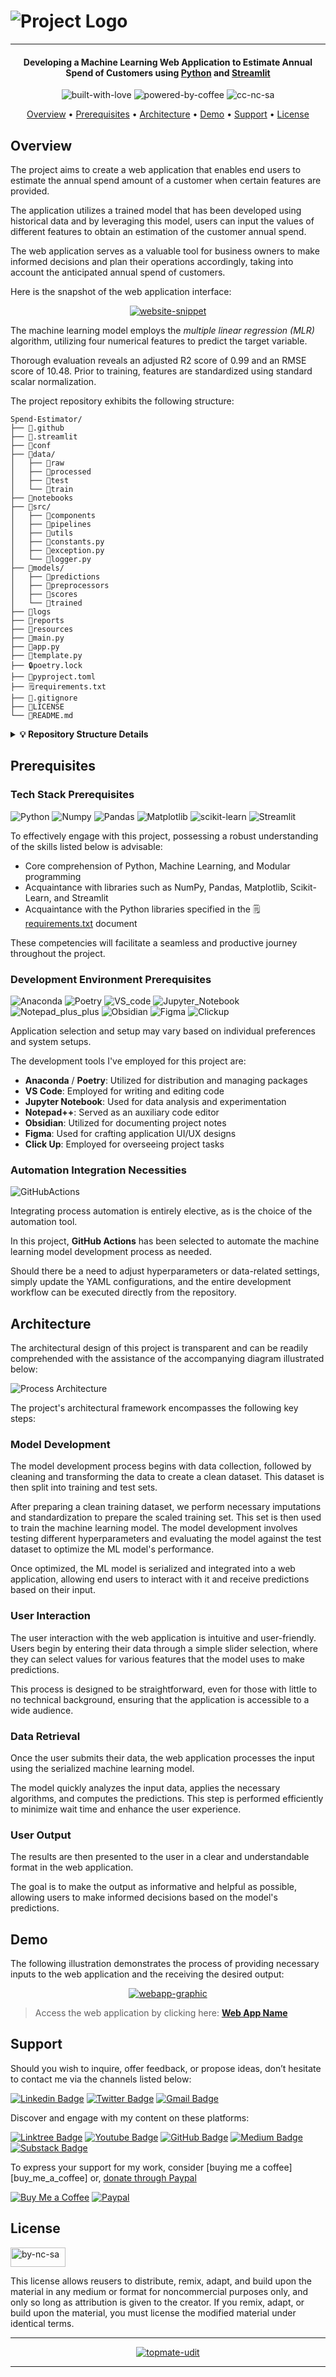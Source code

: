 
# ![Project Logo][project_logo]

---

<h4 align="center"> Developing a Machine Learning Web Application to Estimate Annual Spend of Customers using <a href="https://www.python.org/" target="_blank">Python</a> and <a href="https://streamlit.io/" target="_blank">Streamlit</a></h4>

<p align='center'>
<img src="https://forthebadge.com/images/badges/built-with-love.svg" alt="built-with-love" border="0">
<img src="https://forthebadge.com/images/badges/powered-by-coffee.svg" alt="powered-by-coffee" border="0">
<img src="https://forthebadge.com/images/badges/cc-nc-sa.svg" alt="cc-nc-sa" border="0">
</p>


<p align="center">
  <a href="#overview">Overview</a> •
  <a href="#prerequisites">Prerequisites</a> •
  <a href="#architecture">Architecture</a> •
  <a href="#demo">Demo</a> •
  <a href="#support">Support</a> •
  <a href="#license">License</a>
</p>


## Overview

The project aims to create a web application that enables end users to estimate the annual spend amount of a customer when certain features are provided.

The application utilizes a trained model that has been developed using historical data and by leveraging this model, users can input the values of different features to obtain an estimation of the customer annual spend.

The web application serves as a valuable tool for business owners to make informed decisions and plan their operations accordingly, taking into account the anticipated annual spend of customers.

Here is the snapshot of the web application interface:

<p align='center'>
  <a href="">
    <img src="./resources/readme_images/app_interface.png" alt="website-snippet" style="0">
  </a>
</p>

The machine learning model employs the *multiple linear regression (MLR)* algorithm, utilizing four numerical features to predict the target variable.

Thorough evaluation reveals an adjusted R2 score of $0.99$ and an RMSE score of $10.48$. Prior to training, features are standardized using standard scalar normalization.

The project repository exhibits the following structure:

```
Spend-Estimator/
├── 📁.github
├── 📁.streamlit
├── 📁conf
├── 📁data/
│   ├── 📁raw
│   ├── 📁processed
│   ├── 📁test
│   └── 📁train 
├── 📁notebooks
├── 📁src/
│   ├── 📁components
│   ├── 📁pipelines
│   ├── 📁utils
│   ├── 🐍constants.py
│   ├── 🐍exception.py
│   └── 🐍logger.py
├── 📁models/
│   ├── 📁predictions
│   ├── 📁preprocessors
│   ├── 📁scores
│   └── 📁trained
├── 📁logs
├── 📁reports
├── 📁resources
├── 🐍main.py
├── 🐍app.py
├── 🐍template.py
├── 🔒poetry.lock
├── 📇pyproject.toml
├── 🗒️requirements.txt
├── 📜.gitignore
├── 🔑LICENSE
└── 📝README.md
```
<details>
<summary>
   <strong>💡 Repository Structure Details</strong>
</summary>
<br>

To help you navigate through the project, here’s a concise guide to the repository’s structure, detailing what each directory contains and its purpose within the project:

- **`📁.github`** - Contains GitHub-related configuration files like workflows for CI/CD.
- **`📁.streamlit`** - Holds Streamlit-specific configuration files for web app settings.
- **`📁conf`** - Configuration files and schema for the project.
- **`📁data/`**
  - **`📁raw`** - Original, unmodified data files.
  - **`📁processed`** - Data that has been cleaned and transformed for analysis.
  - **`📁test`** - Data sets used for testing the model's performance.
  - **`📁train`** - Data sets used for training the machine learning models.
- **`📁notebooks`** - Jupyter notebooks for exploratory data analysis and model experimentation.
- **`📁src/`**
  - **`📁components`** - Modular components used across the project.
  - **`📁pipelines`** - Data processing and machine learning pipelines.
  - **`📁utils`** - Utility scripts for common tasks throughout the project.
  - **`🐍constants.py`** - Central file for constants used in the project.
  - **`🐍exception.py`** - Custom exception classes for error handling.
  - **`🐍logger.py`** - Logging configuration and setup.
- **`📁models/`**
  - **`📁predictions`** - Output predictions from the model.
  - **`📁preprocessors`** - Scripts for data preprocessing steps.
  - **`📁scores`** - Model evaluation metrics and scoring information.
  - **`📁trained`** - Serialized versions of trained models.
- **`📁logs`** - Contains auto-generated logs for event and error tracking, not included in Git.
- **`📁reports`** - Generated analysis reports and insights.
- **`📁resources`** - Additional resources like images or documents used in the project
- **`🐍main.py`** - This is the primary script that orchestrates the project's workflow. It executes the project's pipeline scripts in sequence
- **`🐍app.py`** - The Streamlit web application entry point.
- **`🐍template.py`** - Template script for standardizing code structure.
- **`🔒poetry.lock`** - Lock file for Poetry to ensure reproducible builds.
- **`📇pyproject.toml`** - Poetry configuration file for package management.
- **`🗒️requirements.txt`** - List of Python package requirements.
- **`📜.gitignore`** - Specifies intentionally untracked files to ignore.
- **`🔑LICENSE`** - The license file for the project.
- **`📝README.md`** - The introductory documentation for the project.

</details>

## Prerequisites

### Tech Stack Prerequisites
![Python] ![Numpy] ![Pandas] ![Matplotlib] ![scikit-learn] ![Streamlit]

To effectively engage with this project, possessing a robust understanding of the skills listed below is advisable:

- Core comprehension of Python, Machine Learning, and Modular programming
- Acquaintance with libraries such as NumPy, Pandas, Matplotlib, Scikit-Learn, and Streamlit
- Acquaintance with the Python libraries specified in the 🗒️[requirements.txt][requirements] document

These competencies will facilitate a seamless and productive journey throughout the project.

### Development Environment Prerequisites
![Anaconda] ![Poetry] ![VS_code] ![Jupyter_Notebook] ![Notepad_plus_plus] ![Obsidian] ![Figma] ![Clickup]

Application selection and setup may vary based on individual preferences and system setups.

The development tools I've employed for this project are:
- **Anaconda** / **Poetry**: Utilized for distribution and managing packages
- **VS Code**: Employed for writing and editing code
- **Jupyter Notebook**: Used for data analysis and experimentation
- **Notepad++**: Served as an auxiliary code editor
- **Obsidian**: Utilized for documenting project notes
- **Figma**: Used for crafting application UI/UX designs
- **Click Up**: Employed for overseeing project tasks

### Automation Integration Necessities
![GitHubActions]

Integrating process automation is entirely elective, as is the choice of the automation tool.

In this project, **GitHub Actions** has been selected to automate the machine learning model development process as needed.

Should there be a need to adjust hyperparameters or data-related settings, simply update the YAML configurations, and the entire development workflow can be executed directly from the repository.


## Architecture

The architectural design of this project is transparent and can be readily comprehended with the assistance of the accompanying diagram illustrated below:

![Process Architecture][process_workflow]

The project's architectural framework encompasses the following key steps:

### Model Development
The model development process begins with data collection, followed by cleaning and transforming the data to create a clean dataset. This dataset is then split into training and test sets.

After preparing a clean training dataset, we perform necessary imputations and standardization to prepare the scaled training set. This set is then used to train the machine learning model. The model development involves testing different hyperparameters and evaluating the model against the test dataset to optimize the ML model's performance.

Once optimized, the ML model is serialized and integrated into a web application, allowing end users to interact with it and receive predictions based on their input.


### User Interaction

The user interaction with the web application is intuitive and user-friendly. Users begin by entering their data through a simple slider selection, where they can select values for various features that the model uses to make predictions.

This process is designed to be straightforward, even for those with little to no technical background, ensuring that the application is accessible to a wide audience.

### Data Retrieval

Once the user submits their data, the web application processes the input using the serialized machine learning model. 

The model quickly analyzes the input data, applies the necessary algorithms, and computes the predictions. This step is performed efficiently to minimize wait time and enhance the user experience.

### User Output

The results are then presented to the user in a clear and understandable format in the web application.

The goal is to make the output as informative and helpful as possible, allowing users to make informed decisions based on the model's predictions.

## Demo

The following illustration demonstrates the process of providing necessary inputs to the web application and the receiving the desired output:

<p align='center'>
  <a href="https://link_to_webapp.streamlit.app/">
    <img src="./resources/readme_images/app_demo.gif" alt="webapp-graphic" style="0">
  </a>
</p>

> Access the web application by clicking here: **[Web App Name][webapp_link]**



## Support

Should you wish to inquire, offer feedback, or propose ideas, don’t hesitate to contact me via the channels listed below:

[![Linkedin Badge][linkedinbadge]][linkedin] [![Twitter Badge][twitterbadge]][twitter] [![Gmail Badge][gmailbadge]][gmail]

Discover and engage with my content on these platforms:

[![Linktree Badge][linktreebadge]][linktree] [![Youtube Badge][youtubebadge]][youtube] [![GitHub Badge][githubbadge]][github] [![Medium Badge][mediumbadge]][medium]  [![Substack Badge][substackbadge]][substack] 

To express your support for my work, consider [buying me a coffee][buy_me_a_coffee] or, [donate through Paypal][paypal]

[![Buy Me a Coffee][buymeacoffeebadge]][buymeacoffee] [![Paypal][paypalbadge]][paypal]

## License

<a href = 'https://creativecommons.org/licenses/by-nc-sa/4.0/' target="_blank">
    <img src="https://i.ibb.co/mvmWGkm/by-nc-sa.png" alt="by-nc-sa" border="0" width="88" height="31">
</a>

This license allows reusers to distribute, remix, adapt, and build upon the material in any medium or format for noncommercial purposes only, and only so long as attribution is given to the creator. If you remix, adapt, or build upon the material, you must license the modified material under identical terms.

---
<p align='center'>
  <a href="https://topmate.io/quantumudit">
    <img src="https://i.ibb.co/wJ6qN4z/topmate-featured.png" alt="topmate-udit" style="0">
  </a>
</p>

---

<!-- Image Links -->

[project_logo]: ./resources/readme_images/project_cover_image.png
[process_workflow]: ./resources/readme_images/process_workflow.png

<!-- External Links -->

[webapp_link]: https://link_to_webapp.streamlit.app/
[requirements]: ./requirements.txt

<!-- Project Specific Links -->

[app]: ./app.py
[main]: ./main.py 

<!-- Profile Links -->

[linkedin]: https://www.linkedin.com/in/quantumudit/
[twitter]: https://twitter.com/quantumudit
[medium]: https://medium.com/@quantumudit
[linktree]: https://linktr.ee/quantumudit
[youtube]: https://www.youtube.com/@quantumudit
[github]: https://github.com/quantumudit/
[substack]: https://substack.com/
[gmail]: quantumudit@gmail.com

<!-- Payment Profile Links -->
[buymeacoffee]: https://www.buymeacoffee.com/quantumudit
[paypal]: https://paypal.me/quantumudit


<!-- Shields Profile Links -->

[linkedinbadge]: https://img.shields.io/badge/-uditkumarchatterjee-0e76a8?style=flat&labelColor=0e76a8&logo=linkedin&logoColor=white
[twitterbadge]: https://img.shields.io/badge/-quantumudit-000000?style=flat&labelColor=000000&logo=x&logoColor=white
[gmailbadge]: https://img.shields.io/badge/quantumudit@gmail.com-D14836?style=flat&logo=gmail&logoColor=white
[mediumbadge]: https://img.shields.io/badge/Medium-02b875?style=for-the-badge&logo=medium&logoColor=white
[linktreebadge]:https://img.shields.io/badge/Linktree-1de9b6?style=for-the-badge&logo=linktree&logoColor=white
[youtubebadge]: https://img.shields.io/badge/YouTube-%23FF0000.svg?style=for-the-badge&logo=YouTube&logoColor=white
[substackbadge]: https://img.shields.io/badge/Substack-%23006f5c.svg?style=for-the-badge&logo=substack&logoColor=FF6719
[githubbadge]: https://img.shields.io/badge/github-%23121011.svg?style=for-the-badge&logo=github&logoColor=white

<!-- Shields Payment Links -->

[buymeacoffeebadge]: https://img.shields.io/badge/Buy%20Me%20a%20Coffee-ffdd00?style=for-the-badge&logo=buy-me-a-coffee&logoColor=black
[paypalbadge]: https://img.shields.io/badge/PayPal-00457C?style=for-the-badge&logo=paypal&logoColor=white
[phonepebadge]: https://img.shields.io/badge/Phonepe-54039A?style=for-the-badge&logo=phonepe&logoColor=white
[amazonpaybadge]: https://img.shields.io/badge/AmazonPay-ff9900.svg?style=for-the-badge&logo=Amazon-Pay&logoColor=white
[googlepaybadge]: https://img.shields.io/badge/GooglePay-%233780F1.svg?style=for-the-badge&logo=Google-Pay&logoColor=white

<!-- Shields Tech stack Links -->

[Python]: https://img.shields.io/badge/python-3670A0?style=for-the-badge&logo=python&logoColor=ffdd54
[Jupyter_Notebook]: https://img.shields.io/badge/jupyter-%23FA0F00.svg?style=for-the-badge&logo=jupyter&logoColor=white
[VS_code]: https://img.shields.io/badge/Visual%20Studio%20Code-0078d7.svg?style=for-the-badge&logo=visual-studio-code&logoColor=white
[R]: https://img.shields.io/badge/r-%23276DC3.svg?style=for-the-badge&logo=r&logoColor=white
[RStudio]: https://img.shields.io/badge/RStudio-4285F4?style=for-the-badge&logo=rstudio&logoColor=white
[Notepad_plus_plus]: https://img.shields.io/badge/Notepad++-90E59A.svg?style=for-the-badge&logo=notepad%2b%2b&logoColor=black
[Figma]: https://img.shields.io/badge/figma-%23F24E1E.svg?style=for-the-badge&logo=figma&logoColor=white
[PowerBI]: https://img.shields.io/badge/power_bi-F2C811?style=for-the-badge&logo=powerbi&logoColor=black
[Obsidian]: https://img.shields.io/badge/Obsidian-%23483699.svg?style=for-the-badge&logo=obsidian&logoColor=white
[Trello]: https://img.shields.io/badge/Trello-%23026AA7.svg?style=for-the-badge&logo=Trello&logoColor=white
[NumPy]: https://img.shields.io/badge/numpy-%23013243.svg?style=for-the-badge&logo=numpy&logoColor=white
[Pandas]: https://img.shields.io/badge/pandas-%23150458.svg?style=for-the-badge&logo=pandas&logoColor=white
[Matplotlib]: https://img.shields.io/badge/Matplotlib-%23ffffff.svg?style=for-the-badge&logo=Matplotlib&logoColor=black
[mlflow]: https://img.shields.io/badge/mlflow-%23d9ead3.svg?style=for-the-badge&logo=numpy&logoColor=blue
[scikit-learn]: https://img.shields.io/badge/scikit--learn-%23F7931E.svg?style=for-the-badge&logo=scikit-learn&logoColor=white
[SciPy]: https://img.shields.io/badge/SciPy-%230C55A5.svg?style=for-the-badge&logo=scipy&logoColor=%white
[TensorFlow]: https://img.shields.io/badge/TensorFlow-%23FF6F00.svg?style=for-the-badge&logo=TensorFlow&logoColor=white
[Keras]: https://img.shields.io/badge/Keras-%23D00000.svg?style=for-the-badge&logo=Keras&logoColor=white
[PyTorch]: https://img.shields.io/badge/PyTorch-%23EE4C2C.svg?style=for-the-badge&logo=PyTorch&logoColor=white
[Plotly]: https://img.shields.io/badge/Plotly-%233F4F75.svg?style=for-the-badge&logo=plotly&logoColor=white
[Streamlit]: https://img.shields.io/badge/Streamlit-ff4b4b?style=for-the-badge&labelColor=ff4b4b&logo=streamlit&logoColor=white
[GitHubActions]: https://img.shields.io/badge/github%20actions-%232671E5.svg?style=for-the-badge&logo=githubactions&logoColor=white
[MicrosoftSQLServer]: https://img.shields.io/badge/Microsoft%20SQL%20Server-CC2927?style=for-the-badge&logo=microsoft%20sql%20server&logoColor=white
[Postgres]: https://img.shields.io/badge/postgres-%23316192.svg?style=for-the-badge&logo=postgresql&logoColor=white
[SQLite]: https://img.shields.io/badge/sqlite-%2307405e.svg?style=for-the-badge&logo=sqlite&logoColor=white
[Kaggle]: https://img.shields.io/badge/Kaggle-035a7d?style=for-the-badge&logo=kaggle&logoColor=white
[Anaconda]: https://img.shields.io/badge/Anaconda-%2344A833.svg?style=for-the-badge&logo=anaconda&logoColor=white
[FastAPI]: https://img.shields.io/badge/FastAPI-005571?style=for-the-badge&logo=fastapi
[Tidyverse]: https://img.shields.io/badge/-Tidyverse-1A162D?style=for-the-badge&labelColor=1A162D&logo=tidyverse&logoColor=white
[Poetry]: https://img.shields.io/badge/-Poetry-60A5FA?style=for-the-badge&labelColor=60A5FA&logo=poetry&logoColor=white
[Clickup]: https://img.shields.io/badge/-Click%20Up-7B68EE?style=for-the-badge&labelColor=7B68EE&logo=clickup&logoColor=white
